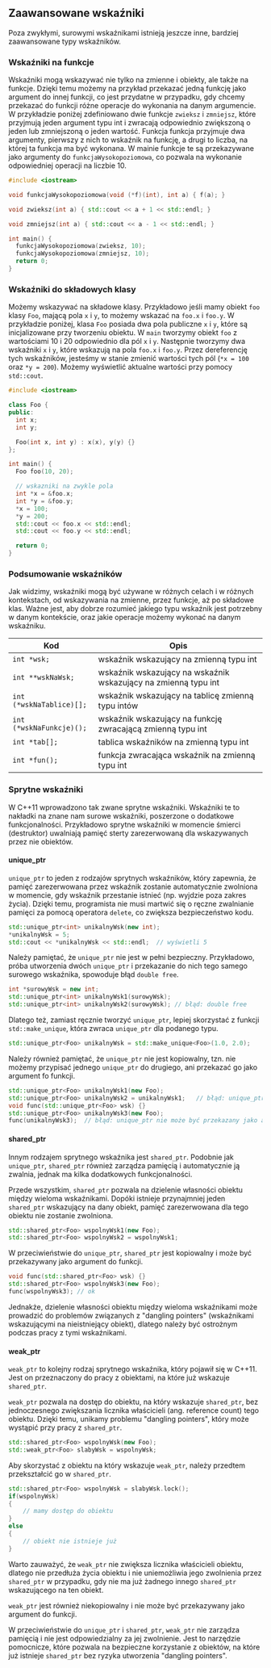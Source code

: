 
## Zaawansowane wskaźniki

Poza zwykłymi, surowymi wskaźnikami istnieją jeszcze inne, bardziej zaawansowane typy wskaźników.

### Wskaźniki na funkcje

Wskaźniki mogą wskazywać nie tylko na zmienne i obiekty, ale także na funkcje. Dzięki temu możemy na przykład przekazać jedną funkcję jako argument do innej funkcji, co jest przydatne w przypadku, gdy chcemy przekazać do funkcji różne operacje do wykonania na danym argumencie. W przykładzie poniżej zdefiniowano dwie funkcje `zwieksz` i `zmniejsz`, które przyjmują jeden argument typu int i zwracają odpowiednio zwiększoną o jeden lub zmniejszoną o jeden wartość. Funkcja funkcja przyjmuje dwa argumenty, pierwszy z nich to wskaźnik na funkcję, a drugi to liczba, na której ta funkcja ma być wykonana. W mainie funkcje te są przekazywane jako argumenty do `funkcjaWysokopoziomowa`, co pozwala na wykonanie odpowiedniej operacji na liczbie 10.

```c++
#include <iostream>

void funkcjaWysokopoziomowa(void (*f)(int), int a) { f(a); }

void zwieksz(int a) { std::cout << a + 1 << std::endl; }

void zmniejsz(int a) { std::cout << a - 1 << std::endl; }

int main() {
  funkcjaWysokopoziomowa(zwieksz, 10);
  funkcjaWysokopoziomowa(zmniejsz, 10);
  return 0;
}
```

### Wskaźniki do składowych klasy

Możemy wskazywać na składowe klasy. Przykładowo jeśli mamy obiekt `foo` klasy `Foo`, mającą pola `x` i `y`, to możemy wskazać na `foo.x` i `foo.y`. W przykładzie poniżej, klasa `Foo` posiada dwa pola publiczne `x` i `y`, które są inicjalizowane przy tworzeniu obiektu. W `main` tworzymy obiekt `foo` z wartościami 10 i 20 odpowiednio dla pól `x` i `y`. Następnie tworzymy dwa wskaźniki `x` i `y`, które wskazują na pola `foo.x` i `foo.y`. Przez dereferencję tych wskaźników, jesteśmy w stanie zmienić wartości tych pól (`*x = 100` oraz `*y = 200`). Możemy wyświetlić aktualne wartości przy pomocy `std::cout`.

```c++
#include <iostream>

class Foo {
public:
  int x;
  int y;

  Foo(int x, int y) : x(x), y(y) {}
};

int main() {
  Foo foo(10, 20);

  // wskazniki na zwykle pola
  int *x = &foo.x;
  int *y = &foo.y;
  *x = 100;
  *y = 200;
  std::cout << foo.x << std::endl;
  std::cout << foo.y << std::endl;

  return 0;
}
```

### Podsumowanie wskaźników

Jak widzimy, wskaźniki mogą być używane w różnych celach i w różnych kontekstach, od wskazywania na zmienne, przez funkcje, aż po składowe klas. Ważne jest, aby dobrze rozumieć jakiego typu wskaźnik jest potrzebny w danym kontekście, oraz jakie operacje możemy wykonać na danym wskaźniku.

| Kod                                  | Opis                                                           |
| ------------------------------------ | -------------------------------------------------------------- |
| <code>int \*wsk;</code>              | wskaźnik wskazujący na zmienną typu int                        |
| <code>int \*\*wskNaWsk;</code>       | wskaźnik wskazujący na wskaźnik wskazujący na zmienną typu int |
| <code>int (\*wskNaTablice)[];</code> | wskaźnik wskazujący na tablicę zmienną typu intów              |
| <code>int (\*wskNaFunkcje)();</code> | wskaźnik wskazujący na funkcję zwracającą zmienną typu int     |
| <code>int \*tab[];</code>            | tablica wskaźników na zmienną typu int                         |
| <code>int \*fun();</code>            | funkcja zwracająca wskaźnik na zmienną typu int                |


### Sprytne wskaźniki

W C++11 wprowadzono tak zwane sprytne wskaźniki. Wskaźniki te to nakładki na znane nam surowe wskaźniki, poszerzone o dodatkowe funkcjonalności. Przykładowo sprytne wskaźniki w momencie śmierci (destruktor) uwalniają pamięć sterty zarezerwowaną dla wskazywanych przez nie obiektów.

#### unique_ptr

`unique_ptr` to jeden z rodzajów sprytnych wskaźników, który zapewnia, że pamięć zarezerwowana przez wskaźnik zostanie automatycznie zwolniona w momencie, gdy wskaźnik przestanie istnieć (np. wyjdzie poza zakres życia). Dzięki temu, programista nie musi martwić się o ręczne zwalnianie pamięci za pomocą operatora `delete`, co zwiększa bezpieczeństwo kodu.

```c++
std::unique_ptr<int> unikalnyWsk(new int);
*unikalnyWsk = 5;
std::cout << *unikalnyWsk << std::endl;  // wyświetli 5
```

Należy pamiętać, że `unique_ptr` nie jest w pełni bezpieczny. Przykładowo, próba utworzenia dwóch `unique_ptr` i przekazanie do nich tego samego surowego wskaźnika, spowoduje błąd `double free`.

```c++
int *surowyWsk = new int;
std::unique_ptr<int> unikalnyWsk1(surowyWsk);
std::unique_ptr<int> unikalnyWsk2(surowyWsk); // błąd: double free
```

Dlatego też, zamiast ręcznie tworzyć `unique_ptr`, lepiej skorzystać z funkcji `std::make_unique`, która zwraca `unique_ptr` dla podanego typu.

```c++
std::unique_ptr<Foo> unikalnyWsk = std::make_unique<Foo>(1.0, 2.0);
```

Należy również pamiętać, że `unique_ptr` nie jest kopiowalny, tzn. nie możemy przypisać jednego `unique_ptr` do drugiego, ani przekazać go jako argument fo funkcji.

```c++
std::unique_ptr<Foo> unikalnyWsk1(new Foo);
std::unique_ptr<Foo> unikalnyWsk2 = unikalnyWsk1;   // błąd: unique_ptr nie jest kopiowalny
void func(std::unique_ptr<Foo> wsk) {}
std::unique_ptr<Foo> unikalnyWsk3(new Foo);
func(unikalnyWsk3);  // błąd: unique_ptr nie może być przekazany jako argument
```

#### shared_ptr

Innym rodzajem sprytnego wskaźnika jest `shared_ptr`. Podobnie jak `unique_ptr`, `shared_ptr` również zarządza pamięcią i automatycznie ją zwalnia, jednak ma kilka dodatkowych funkcjonalności.

Przede wszystkim, `shared_ptr` pozwala na dzielenie własności obiektu między wieloma wskaźnikami. Dopóki istnieje przynajmniej jeden `shared_ptr` wskazujący na dany obiekt, pamięć zarezerwowana dla tego obiektu nie zostanie zwolniona.

```c++
std::shared_ptr<Foo> wspolnyWsk1(new Foo);
std::shared_ptr<Foo> wspolnyWsk2 = wspolnyWsk1;
```

W przeciwieństwie do `unique_ptr`, `shared_ptr` jest kopiowalny i może być przekazywany jako argument do funkcji.

```c++
void func(std::shared_ptr<Foo> wsk) {}
std::shared_ptr<Foo> wspolnyWsk3(new Foo);
func(wspolnyWsk3); // ok
```
Jednakże, dzielenie własności obiektu między wieloma wskaźnikami może prowadzić do problemów związanych z "dangling pointers" (wskaźnikami wskazującymi na nieistniejący obiekt), dlatego należy być ostrożnym podczas pracy z tymi wskaźnikami.

#### weak_ptr

`weak_ptr` to kolejny rodzaj sprytnego wskaźnika, który pojawił się w C++11. Jest on przeznaczony do pracy z obiektami, na które już wskazuje `shared_ptr`.

`weak_ptr` pozwala na dostęp do obiektu, na który wskazuje `shared_ptr`, bez jednoczesnego zwiększania licznika właścicieli (ang. reference count) tego obiektu. Dzięki temu, unikamy problemu "dangling pointers", który może wystąpić przy pracy z `shared_ptr`.

```c++
std::shared_ptr<Foo> wspolnyWsk(new Foo);
std::weak_ptr<Foo> slabyWsk = wspolnyWsk;
```

Aby skorzystać z obiektu na który wskazuje `weak_ptr`, należy przedtem przekształcić go w `shared_ptr`.

```c++
std::shared_ptr<Foo> wspolnyWsk = slabyWsk.lock();
if(wspolnyWsk)
{
    // mamy dostęp do obiektu
}
else
{
    // obiekt nie istnieje już
}
```

Warto zauważyć, że `weak_ptr` nie zwiększa licznika właścicieli obiektu, dlatego nie przedłuża życia obiektu i nie uniemożliwia jego zwolnienia przez `shared_ptr` w przypadku, gdy nie ma już żadnego innego `shared_ptr` wskazującego na ten obiekt.

`weak_ptr` jest również niekopiowalny i nie może być przekazywany jako argument do funkcji.

W przeciwieństwie do `unique_ptr` i `shared_ptr`, `weak_ptr` nie zarządza pamięcią i nie jest odpowiedzialny za jej zwolnienie. Jest to narzędzie pomocnicze, które pozwala na bezpieczne korzystanie z obiektów, na które już istnieje `shared_ptr` bez ryzyka utworzenia "dangling pointers".
